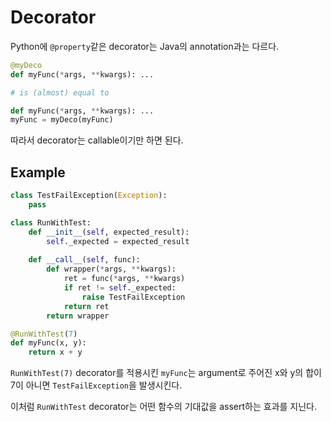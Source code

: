 # Decorator

Python에 `@property`같은 decorator는 Java의 annotation과는 다르다.

```py
@myDeco
def myFunc(*args, **kwargs): ...

# is (almost) equal to

def myFunc(*args, **kwargs): ...
myFunc = myDeco(myFunc)
```

따라서 decorator는 callable이기만 하면 된다.

## Example

```python
class TestFailException(Exception):
    pass

class RunWithTest:
    def __init__(self, expected_result):
        self._expected = expected_result
    
    def __call__(self, func):
        def wrapper(*args, **kwargs):
            ret = func(*args, **kwargs)
            if ret != self._expected:
                raise TestFailException
            return ret
        return wrapper

@RunWithTest(7)
def myFunc(x, y):
    return x + y
```

`RunWithTest(7)` decorator를 적용시킨 `myFunc`는 argument로 주어진 x와 y의 합이 7이 아니면 `TestFailException`을 발생시킨다.

이처럼 `RunWithTest` decorator는 어떤 함수의 기대값을 assert하는 효과를 지닌다.
